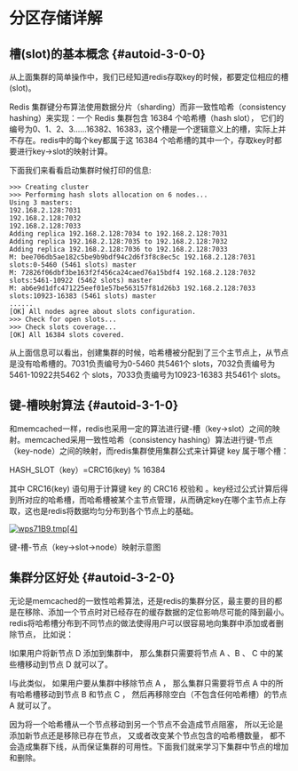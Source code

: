 # 分区存储详解

## **槽\(slot\)的基本概念** {#autoid-3-0-0}

从上面集群的简单操作中，我们已经知道redis存取key的时候，都要定位相应的槽\(slot\)。

Redis 集群键分布算法使用数据分片（sharding）而非一致性哈希（consistency hashing）来实现：一个 Redis 集群包含 16384 个哈希槽（hash slot）， 它们的编号为0、1、2、3……16382、16383，这个槽是一个逻辑意义上的槽，实际上并不存在。redis中的每个key都属于这 16384 个哈希槽的其中一个，存取key时都要进行key-&gt;slot的映射计算。

下面我们来看看启动集群时候打印的信息:



```
>>> Creating cluster
>>> Performing hash slots allocation on 6 nodes...
Using 3 masters:
192.168.2.128:7031
192.168.2.128:7032
192.168.2.128:7033
Adding replica 192.168.2.128:7034 to 192.168.2.128:7031
Adding replica 192.168.2.128:7035 to 192.168.2.128:7032
Adding replica 192.168.2.128:7036 to 192.168.2.128:7033
M: bee706db5ae182c5be9b9bdf94c2d6f3f8c8ec5c 192.168.2.128:7031
slots:0-5460 (5461 slots) master
M: 72826f06dbf3be163f2f456ca24caed76a15bdf4 192.168.2.128:7032
slots:5461-10922 (5462 slots) master
M: ab6e9d1dfc471225eef01e57be563157f81d26b3 192.168.2.128:7033
slots:10923-16383 (5461 slots) master
......
[OK] All nodes agree about slots configuration.
>>> Check for open slots...
>>> Check slots coverage...
[OK] All 16384 slots covered.
```



从上面信息可以看出，创建集群的时候，哈希槽被分配到了三个主节点上，从节点是没有哈希槽的。7031负责编号为0-5460 共5461个 slots，7032负责编号为5461-10922共5462 个 slots，7033负责编号为10923-16383 共5461个 slots。

## **键-槽映射算法** {#autoid-3-1-0}

和memcached一样，redis也采用一定的算法进行键-槽（key-&gt;slot）之间的映射。memcached采用一致性哈希（consistency hashing）算法进行键-节点（key-node）之间的映射，而redis集群使用集群公式来计算键 key 属于哪个槽：



HASH\_SLOT（key）=CRC16\(key\) % 16384



其中 CRC16\(key\) 语句用于计算键 key 的 CRC16 校验和 。key经过公式计算后得到所对应的哈希槽，而哈希槽被某个主节点管理，从而确定key在哪个主节点上存取，这也是redis将数据均匀分布到各个节点上的基础。





[![](https://images2015.cnblogs.com/blog/783994/201607/783994-20160718161342169-233368796.png "wps71B9.tmp\[4\]")](http://images2015.cnblogs.com/blog/783994/201607/783994-20160718161341076-206623186.png)



键-槽-节点（key-&gt;slot-&gt;node）映射示意图

## **集群分区好处** {#autoid-3-2-0}

无论是memcached的一致性哈希算法，还是redis的集群分区，最主要的目的都是在移除、添加一个节点时对已经存在的缓存数据的定位影响尽可能的降到最小。redis将哈希槽分布到不同节点的做法使得用户可以很容易地向集群中添加或者删除节点， 比如说：

l如果用户将新节点 D 添加到集群中， 那么集群只需要将节点 A 、B 、 C 中的某些槽移动到节点 D 就可以了。

l与此类似， 如果用户要从集群中移除节点 A ， 那么集群只需要将节点 A 中的所有哈希槽移动到节点 B 和节点 C ， 然后再移除空白（不包含任何哈希槽）的节点 A 就可以了。

因为将一个哈希槽从一个节点移动到另一个节点不会造成节点阻塞， 所以无论是添加新节点还是移除已存在节点， 又或者改变某个节点包含的哈希槽数量， 都不会造成集群下线，从而保证集群的可用性。下面我们就来学习下集群中节点的增加和删除。

  




